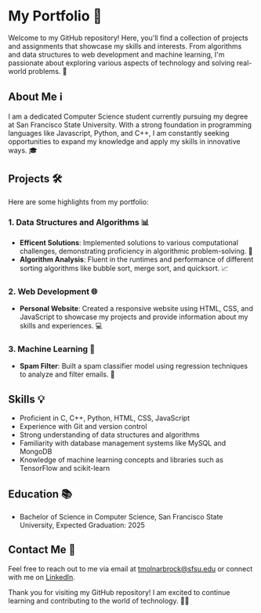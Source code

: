 # My Portfolio 🚀

Welcome to my GitHub repository! Here, you'll find a collection of projects and assignments that showcase my skills and interests. From algorithms and data structures to web development and machine learning, I'm passionate about exploring various aspects of technology and solving real-world problems. 🤖

## About Me ℹ️
I am a dedicated Computer Science student currently pursuing my degree at San Francisco State University. With a strong foundation in programming languages like Javascript, Python, and C++, I am constantly seeking opportunities to expand my knowledge and apply my skills in innovative ways. 🎓

## Projects 🛠️
Here are some highlights from my portfolio:

### 1. Data Structures and Algorithms 📊
- **Efficent Solutions**: Implemented solutions to various computational challenges, demonstrating proficiency in algorithmic problem-solving. 🧠
- **Algorithm Analysis**: Fluent in the runtimes and performance of different sorting algorithms like bubble sort, merge sort, and quicksort. 📈

### 2. Web Development 🌐
- **Personal Website**: Created a responsive website using HTML, CSS, and JavaScript to showcase my projects and provide information about my skills and experiences. 💻

### 3. Machine Learning 🤖
- **Spam Filter**: Built a spam classifier model using regression techniques to analyze and filter emails. 📝

## Skills 💡
- Proficient in C, C++, Python, HTML, CSS, JavaScript
- Experience with Git and version control
- Strong understanding of data structures and algorithms
- Familiarity with database management systems like MySQL and MongoDB
- Knowledge of machine learning concepts and libraries such as TensorFlow and scikit-learn

## Education 📚
- Bachelor of Science in Computer Science, San Francisco State University, Expected Graduation: 2025

## Contact Me 📧
Feel free to reach out to me via email at tmolnarbrock@sfsu.edu or connect with me on [LinkedIn](https://www.linkedin.com/in/thomasbrocksf/).

Thank you for visiting my GitHub repository! I am excited to continue learning and contributing to the world of technology. 🚀🌟

<!--- © 2024 Thomas Brock -- All Rights Reserved --->
